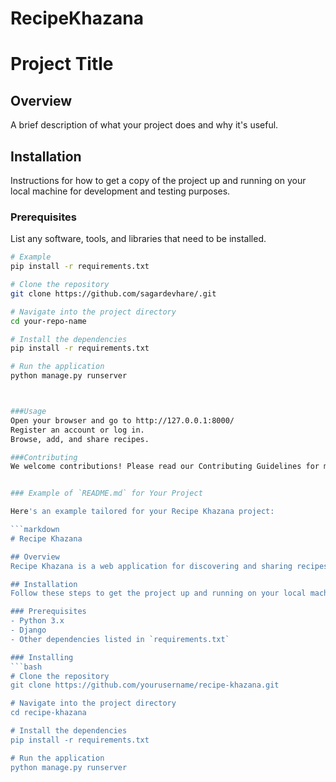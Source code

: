 # RecipeKhazana

# Project Title

## Overview
A brief description of what your project does and why it's useful.

## Installation
Instructions for how to get a copy of the project up and running on your local machine for development and testing purposes.

### Prerequisites
List any software, tools, and libraries that need to be installed.

```bash
# Example
pip install -r requirements.txt

# Clone the repository
git clone https://github.com/sagardevhare/.git

# Navigate into the project directory
cd your-repo-name

# Install the dependencies
pip install -r requirements.txt

# Run the application
python manage.py runserver



###Usage
Open your browser and go to http://127.0.0.1:8000/
Register an account or log in.
Browse, add, and share recipes.

###Contributing
We welcome contributions! Please read our Contributing Guidelines for more details.


### Example of `README.md` for Your Project

Here's an example tailored for your Recipe Khazana project:

```markdown
# Recipe Khazana

## Overview
Recipe Khazana is a web application for discovering and sharing recipes from around the world.

## Installation
Follow these steps to get the project up and running on your local machine.

### Prerequisites
- Python 3.x
- Django
- Other dependencies listed in `requirements.txt`

### Installing
```bash
# Clone the repository
git clone https://github.com/yourusername/recipe-khazana.git

# Navigate into the project directory
cd recipe-khazana

# Install the dependencies
pip install -r requirements.txt

# Run the application
python manage.py runserver
